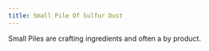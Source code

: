 ```yaml
---
title: Small Pile Of Sulfur Dust
---
```


<ItemImage file="small_pile_of_sulfur_dust" alt="Small Pile Of Sulfur Dust" size="200" />

Small Piles are crafting ingredients and often a by product.

